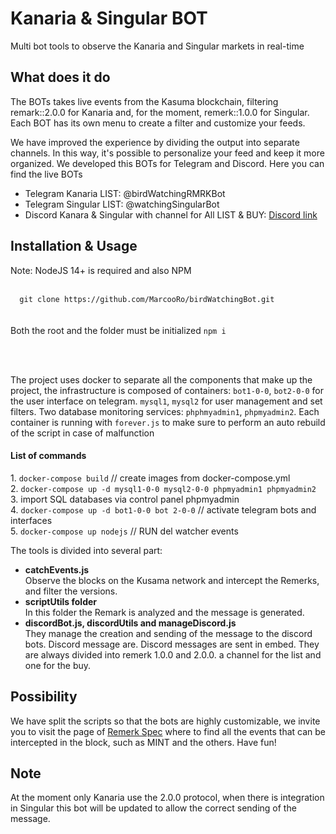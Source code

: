 <h1>Kanaria & Singular BOT</h1>
<p>Multi bot tools to observe the Kanaria and Singular markets in real-time</p>

<h2>What does it do</h2>
<p>The BOTs takes live events from the Kasuma blockchain, filtering remark::2.0.0 for Kanaria and, for the moment, remerk::1.0.0 for Singular. Each BOT has its own menu to create a filter and customize your feeds.</p>
  
<p>We have improved the experience by dividing the output into separate channels. In this way, it's possible to personalize your feed and keep it more organized. We developed this BOTs for Telegram and Discord.
Here you can find the live BOTs
</p>
  <ul>
  <li>Telegram Kanaria LIST: <a href:'https://telegram.me/birdWatchingRMRKBot'>@birdWatchingRMRKBot</a></li>
    <li>Telegram Singular LIST: <a href:'https://telegram.me/watchingSingularBot'>@watchingSingularBot</a></li>
    <li>Discord Kanara & Singular with channel for All LIST & BUY: <a href="https://discord.gg/Sxb8cXJD">Discord link</a></li>
  </ul>
  
<h2>Installation & Usage</h2>
<p>Note: NodeJS 14+ is required and also NPM<br><br>
<code>
  git clone https://github.com/MarcooRo/birdWatchingBot.git
</code>
<br><br>
Both the root and the folder must be initialized <code>npm i</code></p>
<br><br>
<p>The project uses docker to separate all the components that make up the project, the infrastructure is composed of containers: <code>bot1-0-0</code>, <code>bot2-0-0</code> for the user interface on telegram. <code>mysql1</code>, <code>mysql2</code> for user management and set filters. Two database monitoring services: <code>phphmyadmin1</code>, <code>phpmyadmin2</code>.
Each container is running with <code>forever.js</code> to make sure to perform an auto rebuild of the script in case of malfunction</p> 

<h4>List of commands</h4>
<p>
1. <code>docker-compose build</code> // create images from docker-compose.yml<br>
2. <code>docker-compose up -d mysql1-0-0 mysql2-0-0 phpmyadmin1 phpmyadmin2</code><br>
3. import SQL databases via control panel phpmyadmin<br>
4. <code>docker-compose up -d bot1-0-0 bot 2-0-0</code>  // activate telegram bots and interfaces<br>
5. <code>docker-compose up nodejs</code> // RUN del watcher events<br>
</p>

<p>The tools is divided into several part:<br>
  <ul>
    <li><b>catchEvents.js</b><br>Observe the blocks on the Kusama network and intercept the Remerks, and filter the versions.</li>  
    <li><b>scriptUtils folder</b><br>In this folder the Remark is analyzed and the message is generated.</li>  
    <li><b>discordBot.js, discordUtils and manageDiscord.js</b><br>They manage the creation and sending of the message to the discord bots. Discord message are. Discord messages are sent in embed. They are always divided into remerk 1.0.0 and 2.0.0. a channel for the list and one for the buy.
  </ul>
</p>
  
 <h2>Possibility</h2>
  <p>We have split the scripts so that the bots are highly customizable, we invite you to visit the page of <a href="https://github.com/rmrk-team/rmrk-spec" target="_blank">Remerk Spec</a> where to find all the events that can be intercepted in the block, such as MINT and the others. Have fun!</p>
  
 <h2>Note</h2>
 <p>At the moment only Kanaria use the 2.0.0 protocol, when there is integration in Singular this bot will be updated to allow the correct sending of the message.</p>
